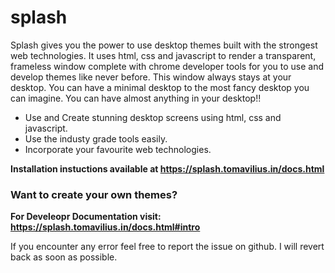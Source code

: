 # splash

Splash gives you the power to use desktop themes built with the strongest web technologies. It uses html, css and javascript to render a transparent, frameless window complete with chrome developer tools for you to use and develop themes like never before. This window always stays at your desktop. You can have a minimal desktop to the most fancy desktop you can imagine. You can have almost anything in your desktop!!

- Use and Create stunning desktop screens using html, css and javascript.
- Use the industy grade tools easily.
- Incorporate your favourite web technologies.

**Installation instuctions available at https://splash.tomavilius.in/docs.html**

### Want to create your own themes?
**For Develeopr Documentation visit: https://splash.tomavilius.in/docs.html#intro**


If you encounter any error feel free to report the issue on github. I will revert back as soon as possible.
